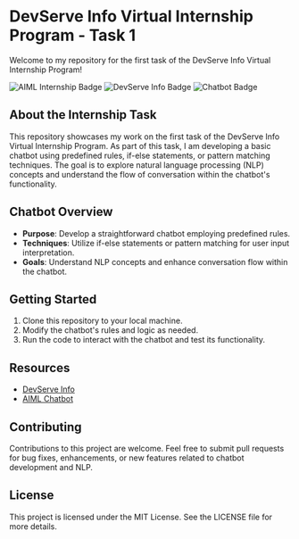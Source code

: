 # DevServe Info Virtual Internship Program - Task 1

Welcome to my repository for the first task of the DevServe Info Virtual Internship Program!

![AIML Internship Badge](https://img.shields.io/badge/Internship-AIML%20Internship-blue?style=plastic)
![DevServe Info Badge](https://img.shields.io/badge/Program-DevServe%20Info-green?style=plastic)
![Chatbot Badge](https://img.shields.io/badge/Project-Chatbot-orange?style=plastic)

## About the Internship Task

This repository showcases my work on the first task of the DevServe Info Virtual Internship Program. As part of this task, I am developing a basic chatbot using predefined rules, if-else statements, or pattern matching techniques. The goal is to explore natural language processing (NLP) concepts and understand the flow of conversation within the chatbot's functionality.

## Chatbot Overview

- **Purpose**: Develop a straightforward chatbot employing predefined rules.
- **Techniques**: Utilize if-else statements or pattern matching for user input interpretation.
- **Goals**: Understand NLP concepts and enhance conversation flow within the chatbot.

## Getting Started

1. Clone this repository to your local machine.
2. Modify the chatbot's rules and logic as needed.
3. Run the code to interact with the chatbot and test its functionality.

## Resources

- [DevServe Info](https://www.devserveinfo.com/)
- [AIML Chatbot](https://www.devserveinfo.com/aiml-chatbot/)

## Contributing

Contributions to this project are welcome. Feel free to submit pull requests for bug fixes, enhancements, or new features related to chatbot development and NLP.

## License

This project is licensed under the MIT License. See the LICENSE file for more details.
